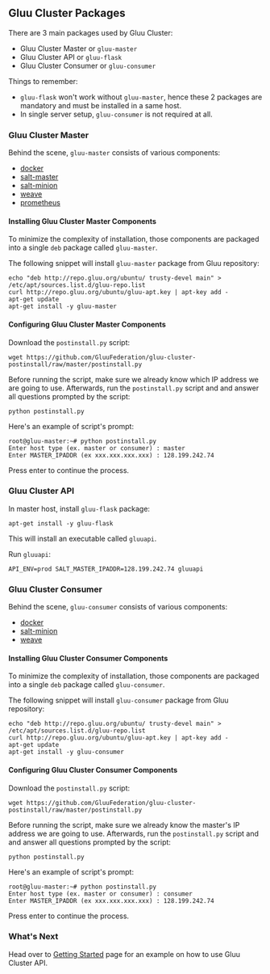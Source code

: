 ## Gluu Cluster Packages

There are 3 main packages used by Gluu Cluster:

* Gluu Cluster Master or `gluu-master`
* Gluu Cluster API or `gluu-flask`
* Gluu Cluster Consumer or `gluu-consumer`

Things to remember:

* `gluu-flask` won't work without `gluu-master`, hence these 2 packages are mandatory and must be installed in a same host.
* In single server setup, `gluu-consumer` is not required at all.

### Gluu Cluster Master

Behind the scene, `gluu-master` consists of various components:

* [docker](https://www.docker.com/)
* [salt-master](https://github.com/saltstack/salt)
* [salt-minion](https://github.com/saltstack/salt)
* [weave](http://weave.works/)
* [prometheus](http://prometheus.io/)

#### Installing Gluu Cluster Master Components

To minimize the complexity of installation, those components are packaged into a single `deb` package called `gluu-master`.

The following snippet will install `gluu-master` package from Gluu repository:

```
echo "deb http://repo.gluu.org/ubuntu/ trusty-devel main" > /etc/apt/sources.list.d/gluu-repo.list
curl http://repo.gluu.org/ubuntu/gluu-apt.key | apt-key add -
apt-get update
apt-get install -y gluu-master
```

#### Configuring Gluu Cluster Master Components

Download the `postinstall.py` script:

```
wget https://github.com/GluuFederation/gluu-cluster-postinstall/raw/master/postinstall.py
```

Before running the script, make sure we already know which IP address we are going to use.
Afterwards, run the `postinstall.py` script and and answer all questions prompted by the script:

```
python postinstall.py
```

Here's an example of script's prompt:

```
root@gluu-master:~# python postinstall.py
Enter host type (ex. master or consumer) : master
Enter MASTER_IPADDR (ex xxx.xxx.xxx.xxx) : 128.199.242.74
```

Press enter to continue the process.

### Gluu Cluster API

In master host, install `gluu-flask` package:

```
apt-get install -y gluu-flask
```

This will install an executable called `gluuapi`.

Run `gluuapi`:

```
API_ENV=prod SALT_MASTER_IPADDR=128.199.242.74 gluuapi
```

### Gluu Cluster Consumer

Behind the scene, `gluu-consumer` consists of various components:

* [docker](https://www.docker.com/)
* [salt-minion](https://github.com/saltstack/salt)
* [weave](http://weave.works/)

#### Installing Gluu Cluster Consumer Components

To minimize the complexity of installation, those components are packaged into a single `deb` package called `gluu-consumer`.

The following snippet will install `gluu-consumer` package from Gluu repository:

```
echo "deb http://repo.gluu.org/ubuntu/ trusty-devel main" > /etc/apt/sources.list.d/gluu-repo.list
curl http://repo.gluu.org/ubuntu/gluu-apt.key | apt-key add -
apt-get update
apt-get install -y gluu-consumer
```

#### Configuring Gluu Cluster Consumer Components

Download the `postinstall.py` script:

```
wget https://github.com/GluuFederation/gluu-cluster-postinstall/raw/master/postinstall.py
```

Before running the script, make sure we already know the master's IP address we are going to use.
Afterwards, run the `postinstall.py` script and and answer all questions prompted by the script:

```
python postinstall.py
```

Here's an example of script's prompt:

```
root@gluu-master:~# python postinstall.py
Enter host type (ex. master or consumer) : consumer
Enter MASTER_IPADDR (ex xxx.xxx.xxx.xxx) : 128.199.242.74
```

Press enter to continue the process.

### What's Next

Head over to [Getting Started](../getting-started/index.md) page for an example on how to use Gluu Cluster API.


